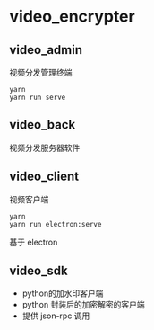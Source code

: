 # video_encrypter

## video_admin 

视频分发管理终端 

```
yarn 
yarn run serve
```

## video_back 
视频分发服务器软件

## video_client

视频客户端 

```
yarn 
yarn run electron:serve
```

基于 electron 


## video_sdk 

* python的加水印客户端
* python 封装后的加密解密的客户端
* 提供 json-rpc 调用






